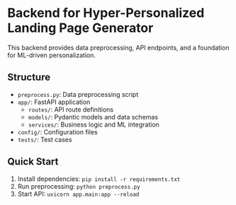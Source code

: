 # Backend for Hyper-Personalized Landing Page Generator

This backend provides data preprocessing, API endpoints, and a foundation for ML-driven personalization.

## Structure
- `preprocess.py`: Data preprocessing script
- `app/`: FastAPI application
  - `routes/`: API route definitions
  - `models/`: Pydantic models and data schemas
  - `services/`: Business logic and ML integration
- `config/`: Configuration files
- `tests/`: Test cases

## Quick Start
1. Install dependencies: `pip install -r requirements.txt`
2. Run preprocessing: `python preprocess.py`
3. Start API: `uvicorn app.main:app --reload`
